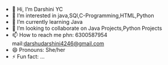 - 👋 Hi, I’m Darshini YC
- 👀 I’m interested in java,SQl,C-Programming,HTML,Python
- 🌱 I’m currently learning Java
- 💞️ I’m looking to collaborate on Java Projects,Python Projects
- 📫 How to reach me phn: 6300587954 mail:darshudarshini4246@gmail.com
- 😄 Pronouns: She/her
- ⚡ Fun fact: ...

<!---
darshu-99/darshu-99 is a ✨ special ✨ repository because its `README.md` (this file) appears on your GitHub profile.
You can click the Preview link to take a look at your changes.
--->
